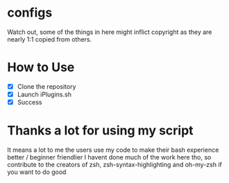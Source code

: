 # configs
Watch out, some of the things in here might inflict copyright as they are nearly 1:1 copied from others.


# How to Use

- [x] Clone the repository
- [x] Launch iPlugins.sh
- [x] Success

# Thanks a lot for using my script
It means a lot to me the users use my code to make their bash experience better / beginner friendlier
I havent done much of the work here tho, so contribute to the creators of zsh, zsh-syntax-highlighting and oh-my-zsh if you want to do good
